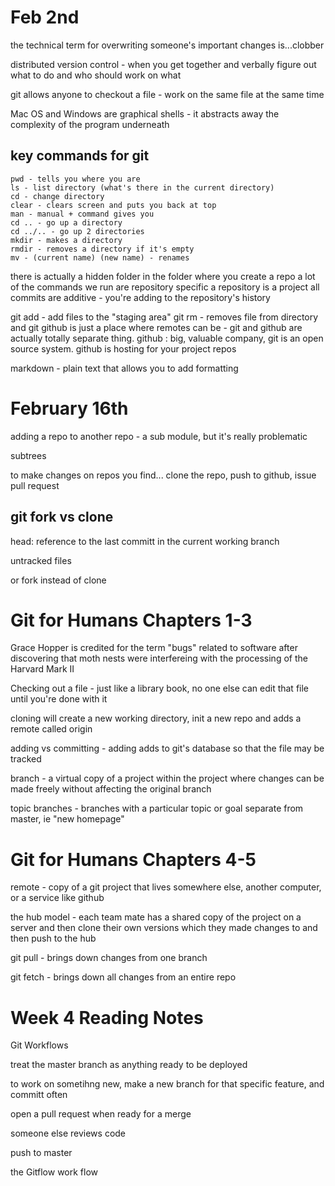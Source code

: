 # Feb 2nd

the technical term for overwriting someone's important changes is...clobber

distributed version control - when you get together and verbally figure out what to do and who should work on what

git allows anyone to checkout a file - work on the same file at the same time

Mac OS and Windows are graphical shells - it abstracts away the complexity of the program underneath

## key commands for git

    pwd - tells you where you are
    ls - list directory (what's there in the current directory) 
    cd - change directory
    clear - clears screen and puts you back at top
    man - manual + command gives you
    cd .. - go up a directory
    cd ../.. - go up 2 directories 
    mkdir - makes a directory 
    rmdir - removes a directory if it's empty 
    mv - (current name) (new name) - renames 

    
there is actually a hidden folder in the folder where you create a repo 
a lot of the commands we run are repository specific
a repository is a project 
all commits are additive - you're adding to the repository's history 

git add - add files to the "staging area"
git rm - removes file from directory and git
github  is just a place where remotes can be - git and github are actually totally separate thing. github : big, valuable company, git is an open source system. github is hosting for your project repos 

markdown - plain text that allows you to add formatting 


# February 16th

adding a repo to another repo - a sub module, but it's really problematic 

subtrees 


to make changes on repos you find...
clone the repo, push to github, issue pull request

## git fork vs clone

head: reference to the last committ in the current working branch 

untracked files

or fork instead of clone

# Git for Humans Chapters 1-3

Grace Hopper is credited for the term "bugs" related to software after discovering that moth nests were interfereing with the processing of the Harvard Mark II

Checking out a file - just like a library book, no one else can edit that file until you're done with it

cloning will create a new working directory, init a new repo and adds a remote called origin

adding vs committing - adding adds to git's database so that the file may be tracked

branch - a virtual copy of a project within the project where changes can be made freely without affecting the original branch

topic branches - branches with a particular topic or goal separate from master, ie "new homepage"

# Git for Humans Chapters 4-5

remote - copy of a git project that lives somewhere else, another computer, or a service like github

the hub model - each team mate has a shared copy of the project on a server and then clone their own versions which they made changes to and then push to the hub 

git pull - brings down changes from one branch

git fetch - brings down all changes from an entire repo

# Week 4 Reading Notes

Git Workflows

treat the master branch as anything ready to be deployed 

to work on sometihng new, make a new branch for that specific feature, and committ often

open a pull request when ready for a merge

someone else reviews code

push to master

the Gitflow work flow

